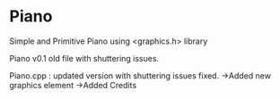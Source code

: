 # Piano
Simple and Primitive Piano using &lt;graphics.h> library

Piano v0.1 old file with shuttering issues.

Piano.cpp : updated version with shuttering issues fixed.
->Added new graphics element
->Added Credits
